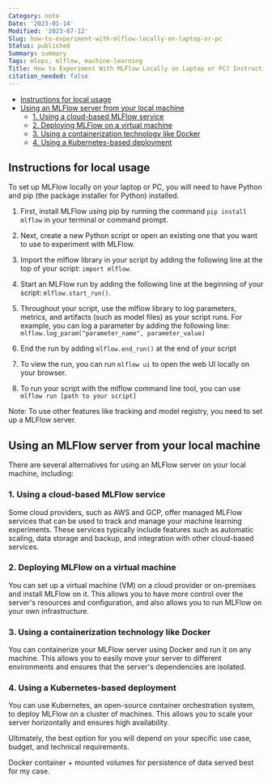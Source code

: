 ```yaml
---
Category: note
Date: '2023-01-14'
Modified: '2023-07-12'
Slug: how-to-experiment-with-mlflow-locally-on-laptop-or-pc
Status: published
Summary: summary
Tags: mlops, mlflow, machine-learning
Title: How to Experiment With MLFlow Locally on Laptop or PC? Instructions for the Local Setup.
citation_needed: false
---
```

<!-- MarkdownTOC levels="2,3" autolink="true" autoanchor="true" -->

- [Instructions for local usage](#instructions-for-local-usage)
- [Using an MLFlow server from your local machine](#using-an-mlflow-server-from-your-local-machine)
	- [1.  Using a cloud-based MLFlow service](#1-using-a-cloud-based-mlflow-service)
	- [2.  Deploying MLFlow on a virtual machine](#2-deploying-mlflow-on-a-virtual-machine)
	- [3.  Using a containerization technology like Docker](#3-using-a-containerization-technology-like-docker)
	- [4. Using a Kubernetes-based deployment](#4-using-a-kubernetes-based-deployment)

<!-- /MarkdownTOC -->

<a id="instructions-for-local-usage"></a>
## Instructions for local usage
To set up MLFlow locally on your laptop or PC, you will need to have Python and pip (the package installer for Python) installed.

1.  First, install MLFlow using pip by running the command `pip install mlflow` in your terminal or command prompt.
    
2.  Next, create a new Python script or open an existing one that you want to use to experiment with MLFlow.
    
3.  Import the mlflow library in your script by adding the following line at the top of your script: `import mlflow`.
    
4.  Start an MLFlow run by adding the following line at the beginning of your script: `mlflow.start_run()`.
    
5.  Throughout your script, use the mlflow library to log parameters, metrics, and artifacts (such as model files) as your script runs. For example, you can log a parameter by adding the following line: `mlflow.log_param("parameter_name", parameter_value)`
    
6.  End the run by adding `mlflow.end_run()` at the end of your script
    
7.  To view the run, you can run `mlflow ui` to open the web UI locally on your browser.
    
8.  To run your script with the mlflow command line tool, you can use `mlflow run [path to your script]`

Note: To use other features like tracking and model registry, you need to set up a MLFlow server.

<a id="using-an-mlflow-server-from-your-local-machine"></a>
## Using an MLFlow server from your local machine
There are several alternatives for using an MLFlow server on your local machine, including:

<a id="1-using-a-cloud-based-mlflow-service"></a>
### 1.  Using a cloud-based MLFlow service
Some cloud providers, such as AWS and GCP, offer managed MLFlow services that can be used to track and manage your machine learning experiments. These services typically include features such as automatic scaling, data storage and backup, and integration with other cloud-based services.
    
<a id="2-deploying-mlflow-on-a-virtual-machine"></a>
### 2.  Deploying MLFlow on a virtual machine
You can set up a virtual machine (VM) on a cloud provider or on-premises and install MLFlow on it. This allows you to have more control over the server's resources and configuration, and also allows you to run MLFlow on your own infrastructure.
    
<a id="3-using-a-containerization-technology-like-docker"></a>
### 3.  Using a containerization technology like Docker
You can containerize your MLFlow server using Docker and run it on any machine. This allows you to easily move your server to different environments and ensures that the server's dependencies are isolated.
    
<a id="4-using-a-kubernetes-based-deployment"></a>
### 4. Using a Kubernetes-based deployment
You can use Kubernetes, an open-source container orchestration system, to deploy MLFlow on a cluster of machines. This allows you to scale your server horizontally and ensures high availability.
    
Ultimately, the best option for you will depend on your specific use case, budget, and technical requirements.

Docker container + mounted volumes for persistence of data served best for my case.